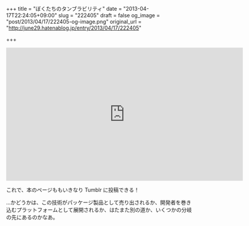+++
title = "ぼくたちのタンブラビリティ"
date = "2013-04-17T22:24:05+09:00"
slug = "222405"
draft = false
og_image = "post/2013/04/17/222405-og-image.png"
original_url = "http://june29.hatenablog.jp/entry/2013/04/17/222405"

+++

<p><iframe width="640" height="360" src="http://www.youtube.com/embed/npZ3_ILHVzs" frameborder="0" allowfullscreen></iframe></p>
<p>これで、本のページももいきなり Tumblr に投稿できる！</p>
<p>…かどうかは、この技術がパッケージ製品として売り出されるか、開発者を巻き込むプラットフォームとして展開されるか、はたまた別の道か、いくつかの分岐の先にあるのかなあ。</p>
